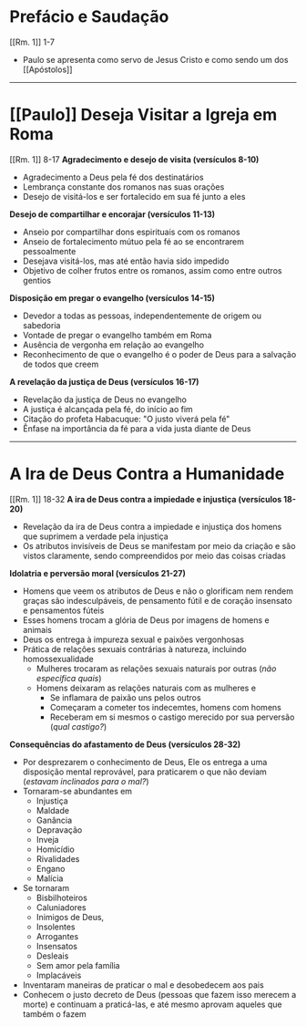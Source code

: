 # Prefácio e Saudação
[[Rm. 1]] 1-7
- Paulo se apresenta como servo de Jesus Cristo e como sendo um dos [[Apóstolos]]
---
# [[Paulo]] Deseja Visitar a Igreja em Roma
[[Rm. 1]] 8-17
**Agradecimento e desejo de visita (versículos 8-10)**
- Agradecimento a Deus pela fé dos destinatários
- Lembrança constante dos romanos nas suas orações
- Desejo de visitá-los e ser fortalecido em sua fé junto a eles

**Desejo de compartilhar e encorajar (versículos 11-13)**
- Anseio por compartilhar dons espirituais com os romanos
- Anseio de fortalecimento mútuo pela fé ao se encontrarem pessoalmente
- Desejava visitá-los, mas até então havia sido impedido
- Objetivo de colher frutos entre os romanos, assim como entre outros gentios

**Disposição em pregar o evangelho (versículos 14-15)**
- Devedor a todas as pessoas, independentemente de origem ou sabedoria
- Vontade de pregar o evangelho também em Roma
- Ausência de vergonha em relação ao evangelho
- Reconhecimento de que o evangelho é o poder de Deus para a salvação de todos que creem

**A revelação da justiça de Deus (versículos 16-17)**
- Revelação da justiça de Deus no evangelho
- A justiça é alcançada pela fé, do início ao fim
- Citação do profeta Habacuque: "O justo viverá pela fé"
- Ênfase na importância da fé para a vida justa diante de Deus

---
# A Ira de Deus Contra a Humanidade
[[Rm. 1]] 18-32
**A ira de Deus contra a impiedade e injustiça (versículos 18-20)**

- Revelação da ira de Deus contra a impiedade e injustiça dos homens que suprimem a verdade pela injustiça
- Os atributos invisíveis de Deus se manifestam por meio da criação e são vistos claramente, sendo compreendidos por meio das coisas criadas

**Idolatria e perversão moral (versículos 21-27)**

- Homens que veem os atributos de Deus e não o glorificam nem rendem graças são indesculpáveis, de pensamento fútil e de coração insensato e pensamentos fúteis
- Esses homens trocam a glória de Deus por imagens de homens e animais
- Deus os entrega à impureza sexual e paixões vergonhosas
- Prática de relações sexuais contrárias à natureza, incluindo homossexualidade
	- Mulheres trocaram as relações sexuais naturais por outras (*não especifica quais*)
	- Homens deixaram as relações naturais com as mulheres e 
		- Se inflamara de paixão uns pelos outros
		- Começaram a cometer tos indecemtes, homens com homens
		- Receberam em si mesmos o castigo merecido por sua perversão (*qual castigo?*)

**Consequências do afastamento de Deus (versículos 28-32)**

- Por desprezarem o conhecimento de Deus, Ele os entrega a uma disposição mental reprovável, para praticarem o que não deviam (*estavam inclinados para o mal?*)
- Tornaram-se abundantes em
	- Injustiça
	- Maldade
	- Ganância 
	- Depravação
	- Inveja
	- Homicídio
	- Rivalidades
	- Engano
	- Malícia
- Se tornaram
	- Bisbilhoteiros
	- Caluniadores
	- Inimigos de Deus,
	- Insolentes
	- Arrogantes
	- Insensatos
	- Desleais
	- Sem amor pela família
	- Implacáveis
- Inventaram maneiras de praticar o mal e desobedecem aos pais
- Conhecem o justo decreto de Deus (pessoas que fazem isso merecem a morte) e continuam a praticá-las, e até mesmo aprovam aqueles que também o fazem